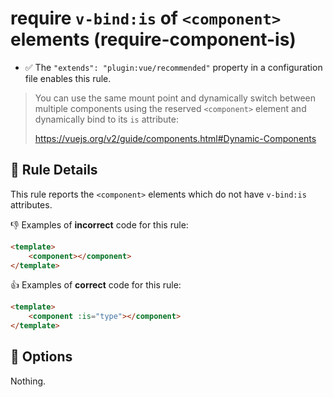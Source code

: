 # require `v-bind:is` of `<component>` elements (require-component-is)

- :white_check_mark: The `"extends": "plugin:vue/recommended"` property in a configuration file enables this rule.

> You can use the same mount point and dynamically switch between multiple components using the reserved `<component>` element and dynamically bind to its `is` attribute:
>
> https://vuejs.org/v2/guide/components.html#Dynamic-Components

## :book: Rule Details

This rule reports the `<component>` elements which do not have `v-bind:is` attributes.

:-1: Examples of **incorrect** code for this rule:

```html
<template>
    <component></component>
</template>
```

:+1: Examples of **correct** code for this rule:

```html
<template>
    <component :is="type"></component>
</template>
```

## :wrench: Options

Nothing.
